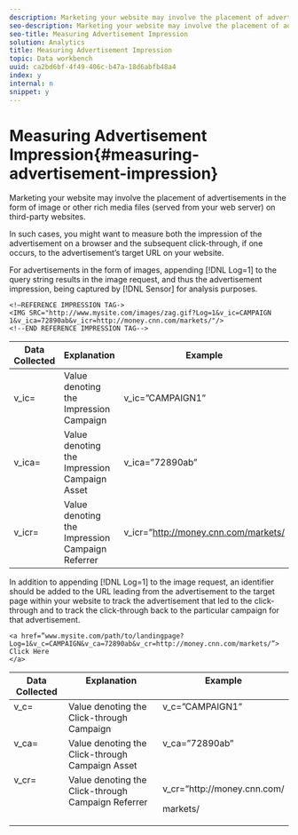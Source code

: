 ```yaml
---
description: Marketing your website may involve the placement of advertisements in the form of image or other rich media files (served from your web server) on third-party websites.
seo-description: Marketing your website may involve the placement of advertisements in the form of image or other rich media files (served from your web server) on third-party websites.
seo-title: Measuring Advertisement Impression
solution: Analytics
title: Measuring Advertisement Impression
topic: Data workbench
uuid: ca2bd6bf-4f49-406c-b47a-18d6abfb48a4
index: y
internal: n
snippet: y
---
```


# Measuring Advertisement Impression{#measuring-advertisement-impression}

Marketing your website may involve the placement of advertisements in the form of image or other rich media files (served from your web server) on third-party websites.

 In such cases, you might want to measure both the impression of the advertisement on a browser and the subsequent click-through, if one occurs, to the advertisement’s target URL on your website.

For advertisements in the form of images, appending [!DNL Log=1] to the query string results in the image request, and thus the advertisement impression, being captured by [!DNL Sensor] for analysis purposes.

```
<!—REFERENCE IMPRESSION TAG-> 
<IMG SRC="http://www.mysite.com/images/zag.gif?Log=1&v_ic=CAMPAIGN 1&v_ica=72890ab&v_icr=http://money.cnn.com/markets/"/>
<!--END REFERENCE IMPRESSION TAG-->

```

|  Data Collected  | Explanation  | Example  |
|---|---|---|
|  v_ic=  | Value denoting the Impression Campaign  | v_ic=”CAMPAIGN1”  |
|  v_ica=  | Value denoting the Impression Campaign Asset  | v_ica=”72890ab”  |
|  v_icr=  | Value denoting the Impression Campaign Referrer  | v_icr=”http://money.cnn.com/markets/  |

In addition to appending [!DNL Log=1] to the image request, an identifier should be added to the URL leading from the advertisement to the target page within your website to track the advertisement that led to the click-through and to track the click-through back to the particular campaign for that advertisement.

```
<a href=”www.mysite.com/path/to/landingpage?Log=1&v_c=CAMPAIGN&v_ca=72890ab&v_cr=http://money.cnn.com/markets/”>
Click Here
</a>
```

<table id="table_B87134C522EF4AC9BD2AFA6F4A0CF574"> 
 <thead> 
  <tr valign="top"> 
   <th colname="col1" class="entry"> Data Collected </th> 
   <th colname="col2" class="entry"> Explanation </th> 
   <th colname="col3" class="entry"> Example </th> 
  </tr> 
 </thead>
 <tbody> 
  <tr valign="top"> 
   <td colname="col1"> v_c= </td> 
   <td colname="col2"> Value denoting the Click-through Campaign </td> 
   <td colname="col3"> v_c=”CAMPAIGN1” </td> 
  </tr> 
  <tr valign="top"> 
   <td colname="col1"> v_ca= </td> 
   <td colname="col2"> Value denoting the Click-through Campaign Asset </td> 
   <td colname="col3"> v_ca=”72890ab” </td> 
  </tr> 
  <tr valign="top"> 
   <td colname="col1"> v_cr= </td> 
   <td colname="col2"> Value denoting the Click-through Campaign Referrer </td> 
   <td colname="col3"> <p> <span class="filepath"> v_cr=”http://money.cnn.com/</span> </p> <p>markets/ </p> </td> 
  </tr> 
 </tbody> 
</table>

